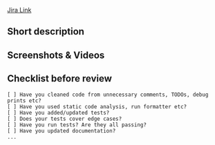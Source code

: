 [Jira Link](https://jira-board-link/task-id)

## Short description


## Screenshots & Videos


## Checklist before review
```
[ ] Have you cleaned code from unnecessary comments, TODOs, debug prints etc?
[ ] Have you used static code analysis, run formatter etc?
[ ] Have you added/updated tests?
[ ] Does your tests cover edge cases?
[ ] Have you run tests? Are they all passing?
[ ] Have you updated documentation?
...
```

